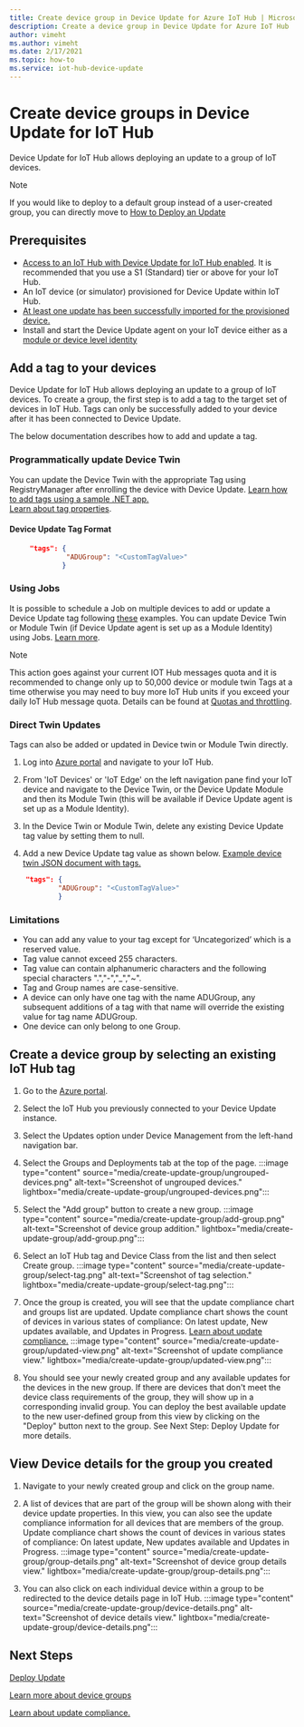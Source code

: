 ```yaml
---
title: Create device group in Device Update for Azure IoT Hub | Microsoft Docs
description: Create a device group in Device Update for Azure IoT Hub
author: vimeht
ms.author: vimeht
ms.date: 2/17/2021
ms.topic: how-to
ms.service: iot-hub-device-update
---
```


# Create device groups in Device Update for IoT Hub
Device Update for IoT Hub allows deploying an update to a group of IoT devices.

  > [!NOTE] 
  > If you would like to deploy to a default group instead of a user-created group, you can directly move to [How to Deploy an Update](deploy-update.md)


## Prerequisites

* [Access to an IoT Hub with Device Update for IoT Hub enabled](create-device-update-account.md). It is recommended that you use a S1 (Standard) tier or above for your IoT Hub. 
* An IoT device (or simulator) provisioned for Device Update within IoT Hub.
* [At least one update has been successfully imported for the provisioned device.](import-update.md)
* Install and start the Device Update agent on your IoT device either as a [module or device level identity](device-update-agent-provisioning.md)

## Add a tag to your devices  

Device Update for IoT Hub allows deploying an update to a group of IoT devices. To create a group, the first step is to add a tag to the target set of devices in IoT Hub. Tags can only be successfully added to your device after it has been connected to Device Update.

The below documentation describes how to add and update a tag.

### Programmatically update Device Twin

You can update the Device Twin with the appropriate Tag using RegistryManager after enrolling the device with Device Update. 
[Learn how to add tags using a sample .NET app.](../iot-hub/iot-hub-csharp-csharp-twin-getstarted.md)  
[Learn about tag properties](../iot-hub/iot-hub-devguide-device-twins.md#tags-and-properties-format).

#### Device Update Tag Format

```json
     "tags": {
              "ADUGroup": "<CustomTagValue>"
             }
```

### Using Jobs

It is possible to schedule a Job on multiple devices to add or update a Device Update tag following [these](../iot-hub/iot-hub-devguide-jobs.md) examples. You can update Device Twin or Module Twin (if Device Update agent is set up as a Module Identity) using Jobs. [Learn more](../iot-hub/iot-hub-csharp-csharp-schedule-jobs.md).

  > [!NOTE] 
  > This action goes against your current IOT Hub messages quota and it is recommended to change only up to 50,000 device or module twin Tags at a time otherwise you may need to buy more IoT Hub units if you exceed your daily IoT Hub message quota. Details can be found at [Quotas and throttling](../iot-hub/iot-hub-devguide-quotas-throttling.md#quotas-and-throttling).

### Direct Twin Updates

Tags can also be added or updated in Device twin or Module Twin directly.

1. Log into [Azure portal](https://portal.azure.com) and navigate to your IoT Hub.

2. From 'IoT Devices' or 'IoT Edge' on the left navigation pane find your IoT device and navigate to the Device Twin, or the Device Update Module and then its Module Twin (this will be available if Device Update agent is set up as a Module Identity).

3. In the Device Twin or Module Twin, delete any existing Device Update tag value by setting them to null.

4. Add a new Device Update tag value as shown below. [Example device twin JSON document with tags.](../iot-hub/iot-hub-devguide-device-twins.md#device-twins)

```JSON
    "tags": {
            "ADUGroup": "<CustomTagValue>"
            }
```

### Limitations

* You can add any value to your tag except for ‘Uncategorized’ which is a reserved value.
* Tag value cannot exceed 255 characters.
* Tag value can contain alphanumeric characters and the following special characters ".","-","_","~".
* Tag and Group names are case-sensitive.
* A device can only have one tag with the name ADUGroup, any subsequent additions of a tag with that name will override the existing value for tag name ADUGroup.
* One device can only belong to one Group.

## Create a device group by selecting an existing IoT Hub tag

1. Go to the [Azure portal](https://portal.azure.com).

2. Select the IoT Hub you previously connected to your Device Update instance.

3. Select the Updates option under Device Management from the left-hand navigation bar.

4. Select the Groups and Deployments tab at the top of the page. 
   :::image type="content" source="media/create-update-group/ungrouped-devices.png" alt-text="Screenshot of ungrouped devices." lightbox="media/create-update-group/ungrouped-devices.png":::

5. Select the "Add group" button to create a new group.
   :::image type="content" source="media/create-update-group/add-group.png" alt-text="Screenshot of device group addition." lightbox="media/create-update-group/add-group.png":::

6. Select an IoT Hub tag and Device Class from the list and then select Create group.
   :::image type="content" source="media/create-update-group/select-tag.png" alt-text="Screenshot of tag selection." lightbox="media/create-update-group/select-tag.png":::

7. Once the group is created, you will see that the update compliance chart and groups list are updated.  Update compliance chart shows the count of devices in various states of compliance: On latest update, New updates available, and Updates in Progress. [Learn  about update compliance.](device-update-compliance.md)
   :::image type="content" source="media/create-update-group/updated-view.png" alt-text="Screenshot of update compliance view." lightbox="media/create-update-group/updated-view.png":::

8. You should see your newly created group and any available updates for the devices in the new group. If there are devices that don't meet the device class requirements of the group, they will show up in a corresponding invalid group. You can deploy the best available update to the new user-defined group from this view by clicking on the "Deploy" button next to the group. See Next Step: Deploy Update for more details.

## View Device details for the group you created

1. Navigate to your newly created group and click on the group name.

2. A list of devices that are part of the group will be shown along with their device update properties. In this view, you can also see the update compliance information for all devices that are members of the group. Update compliance chart shows the count of devices in various states of compliance: On latest update, New updates available and Updates in Progress.
   :::image type="content" source="media/create-update-group/group-details.png" alt-text="Screenshot of device group details view." lightbox="media/create-update-group/group-details.png":::

3. You can also click on each individual device within a group to be redirected to the device details page in IoT Hub.
   :::image type="content" source="media/create-update-group/device-details.png" alt-text="Screenshot of device details view." lightbox="media/create-update-group/device-details.png":::

## Next Steps 

[Deploy Update](deploy-update.md)

[Learn more about device groups](device-update-groups.md)

[Learn  about update compliance.](device-update-compliance.md)
